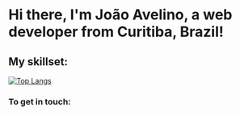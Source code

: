 # Hi there, I'm João Avelino, a web developer from Curitiba, Brazil!

## My skillset:

[![Top Langs](https://github-readme-stats.vercel.app/api/top-langs/?username=joaolavelino&layout=compact)](https://github.com/anuraghazra/github-readme-stats)

### To get in touch:



<!--
**joaolavelino/joaolavelino** is a ✨ _special_ ✨ repository because its `README.md` (this file) appears on your GitHub profile.

Here are some ideas to get you started:

- 🔭 I’m currently working on ...
- 🌱 I’m currently learning ...
- 👯 I’m looking to collaborate on ...
- 🤔 I’m looking for help with ...
- 💬 Ask me about ...
- 📫 How to reach me: ...
- 😄 Pronouns: ...
- ⚡ Fun fact: ...
-->
